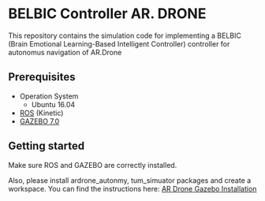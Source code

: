 # BELBIC Controller AR. DRONE
This repository contains the simulation code for implementing a BELBIC (Brain Emotional Learning-Based Intelligent Controller) controller for autonomus navigation of AR.Drone 

## Prerequisites
* Operation System
  * Ubuntu 16.04
* [ROS](http://wiki.ros.org/kinetic/Installation/Ubuntu) (Kinetic)
* [GAZEBO 7.0](http://gazebosim.org/)
  

## Getting started
Make sure ROS and GAZEBO are correctly installed. 

Also, please install  ardrone_autonmy, tum_simuator packages and create a workspace. You can find the instructions here:
[AR Drone Gazebo Installation](https://github.com/dvalenciar/AR_Drone_ROS_GUI#getting-started)
